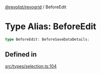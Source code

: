 [@revolist/revogrid](README.md) / BeforeEdit

# Type Alias: BeforeEdit

```ts
type BeforeEdit: BeforeSaveDataDetails;
```

## Defined in

[src/types/selection.ts:104](https://github.com/revolist/revogrid/blob/0ab93afcbb5b98b002edc76b162fc6cdefa047cd/src/types/selection.ts#L104)
